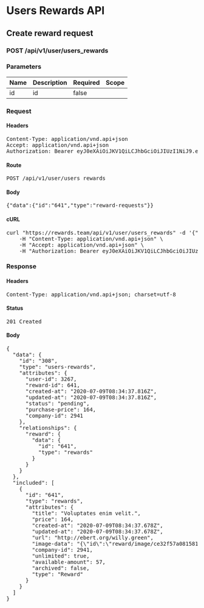 # Users Rewards API

## Create reward request

### POST /api/v1/user/users_rewards

### Parameters

| Name | Description | Required | Scope |
|------|-------------|----------|-------|
| id |  id | false |  |

### Request

#### Headers

<pre>Content-Type: application/vnd.api+json
Accept: application/vnd.api+json
Authorization: Bearer eyJ0eXAiOiJKV1QiLCJhbGciOiJIUzI1NiJ9.eyJleHAiOjE1OTQzNzAwNzcsInN1YiI6MzI2NywidHlwZSI6ImFjY2VzcyIsImNsaWVudF9pZCI6IjIifQ.MCoH-zuHIy2Pb4rRhfbDJhC6hhsYDaa8vLBaPjzi56o</pre>

#### Route

<pre>POST /api/v1/user/users_rewards</pre>

#### Body

<pre>{"data":{"id":"641","type":"reward-requests"}}</pre>

#### cURL

<pre class="request">curl &quot;https://rewards.team/api/v1/user/users_rewards&quot; -d &#39;{&quot;data&quot;:{&quot;id&quot;:&quot;641&quot;,&quot;type&quot;:&quot;reward-requests&quot;}}&#39; -X POST \
	-H &quot;Content-Type: application/vnd.api+json&quot; \
	-H &quot;Accept: application/vnd.api+json&quot; \
	-H &quot;Authorization: Bearer eyJ0eXAiOiJKV1QiLCJhbGciOiJIUzI1NiJ9.eyJleHAiOjE1OTQzNzAwNzcsInN1YiI6MzI2NywidHlwZSI6ImFjY2VzcyIsImNsaWVudF9pZCI6IjIifQ.MCoH-zuHIy2Pb4rRhfbDJhC6hhsYDaa8vLBaPjzi56o&quot;</pre>

### Response

#### Headers

<pre>Content-Type: application/vnd.api+json; charset=utf-8</pre>

#### Status

<pre>201 Created</pre>

#### Body

<pre>{
  "data": {
    "id": "308",
    "type": "users-rewards",
    "attributes": {
      "user-id": 3267,
      "reward-id": 641,
      "created-at": "2020-07-09T08:34:37.816Z",
      "updated-at": "2020-07-09T08:34:37.816Z",
      "status": "pending",
      "purchase-price": 164,
      "company-id": 2941
    },
    "relationships": {
      "reward": {
        "data": {
          "id": "641",
          "type": "rewards"
        }
      }
    }
  },
  "included": [
    {
      "id": "641",
      "type": "rewards",
      "attributes": {
        "title": "Voluptates enim velit.",
        "price": 164,
        "created-at": "2020-07-09T08:34:37.678Z",
        "updated-at": "2020-07-09T08:34:37.678Z",
        "url": "http://ebert.org/willy.green",
        "image-data": "{\"id\":\"reward/image/ce32f57a081581161aeb41662b201187.png\",\"storage\":\"cache\",\"metadata\":{\"filename\":\"reward-image.png\",\"size\":3011,\"mime_type\":\"image/png\"}}",
        "company-id": 2941,
        "unlimited": true,
        "available-amount": 57,
        "archived": false,
        "type": "Reward"
      }
    }
  ]
}</pre>
